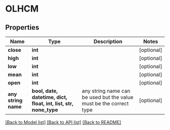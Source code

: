 # OLHCM


## Properties
Name | Type | Description | Notes
------------ | ------------- | ------------- | -------------
**close** | **int** |  | [optional] 
**high** | **int** |  | [optional] 
**low** | **int** |  | [optional] 
**mean** | **int** |  | [optional] 
**open** | **int** |  | [optional] 
**any string name** | **bool, date, datetime, dict, float, int, list, str, none_type** | any string name can be used but the value must be the correct type | [optional]

[[Back to Model list]](../README.md#documentation-for-models) [[Back to API list]](../README.md#documentation-for-api-endpoints) [[Back to README]](../README.md)


